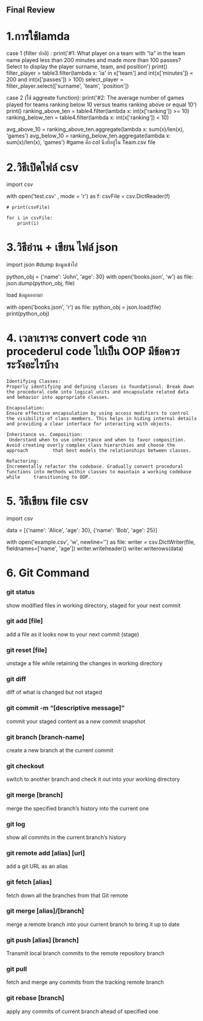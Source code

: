  ## Final Review 

# 1.การใช้lamda

case 1 (filter ปกติ) : print('#1: What player on a team with “ia” in the team name played less than 200 minutes and made more than 100 passes? Select to display the player surname, team, and position')
print()
filter_player = table3.filter(lambda x: 'ia' in x['team'] and int(x['minutes']) < 200 and int(x['passes']) > 100)
select_player = filter_player.select(['surname', 'team', 'position'])

case 2 (ใช้ aggreate function): print('#2: The average number of games played for teams ranking below 10 versus teams ranking above or equal 10')
print()
ranking_above_ten = table4.filter(lambda x: int(x['ranking']) >= 10)
ranking_below_ten = table4.filter(lambda x: int(x['ranking']) < 10)

avg_above_10 = ranking_above_ten.aggregate(lambda x: sum(x)/len(x), 'games')
avg_below_10 = ranking_below_ten.aggregate(lambda x: sum(x)/len(x), 'games')
#game คือ col นึงที่อยู่ใน Team.csv file 


# 2.วิธีเปิดไฟล์ csv
import csv

with open('test.csv' , mode = 'r') as f:
    csvFile = csv.DictReader(f)

    # print(csvFile)

    for i in csvFile:
        print(i)

# 3.วิธีอ่าน  + เขียน ไฟล์ json 

import json
#dump ข้อมูลเข้าไป

python_obj = {'name': 'John', 'age': 30}
with open('books.json', 'w') as file:
    json.dump(python_obj, file)

load ข้อมูลออกมา

with open('books.json', 'r') as file:
    python_obj = json.load(file)
print(python_obj)
 


# 4. เวลาเราจะ convert code จาก procederul code ไปเป็น OOP มีข้อควรระวังอะไรบ้าง

    Identifying Classes:
    Properly identifying and defining classes is foundational. Break down the procedural code into logical units and encapsulate related data        and behavior into appropriate classes.

    Encapsulation:
    Ensure effective encapsulation by using access modifiers to control the visibility of class members. This helps in hiding internal details       and providing a clear interface for interacting with objects.

    Inheritance vs. Composition:
     Understand when to use inheritance and when to favor composition. Avoid creating overly complex class hierarchies and choose the approach         that best models the relationships between classes.

    Refactoring:
    Incrementally refactor the codebase. Gradually convert procedural functions into methods within classes to maintain a working codebase while     transitioning to OOP.


# 5. วิธีเขียน file csv
import csv

data = [{'name': 'Alice', 'age': 30}, {'name': 'Bob', 'age': 25}]

with open('example.csv', 'w', newline='') as file:
    writer = csv.DictWriter(file, fieldnames=['name', 'age'])
    writer.writeheader()
    writer.writerows(data)

# 6. Git Command

### git status
show modified files in working directory, staged for your next commit

### git add [file]
add a file as it looks now to your next commit (stage)

### git reset [file]
unstage a file while retaining the changes in working directory

### git diff
diff of what is changed but not staged

### git commit -m “[descriptive message]”
commit your staged content as a new commit snapshot


### git branch [branch-name]
create a new branch at the current commit

### git checkout
switch to another branch and check it out into your working directory

### git merge [branch]
merge the specified branch’s history into the current one

### git log
show all commits in the current branch’s history

### git remote add [alias] [url]
add a git URL as an alias

### git fetch [alias]
fetch down all the branches from that Git remote

### git merge [alias]/[branch]
merge a remote branch into your current branch to bring it up to date

### git push [alias] [branch]
Transmit local branch commits to the remote repository branch

### git pull
fetch and merge any commits from the tracking remote branch

### git rebase [branch]
apply any commits of current branch ahead of specified one
